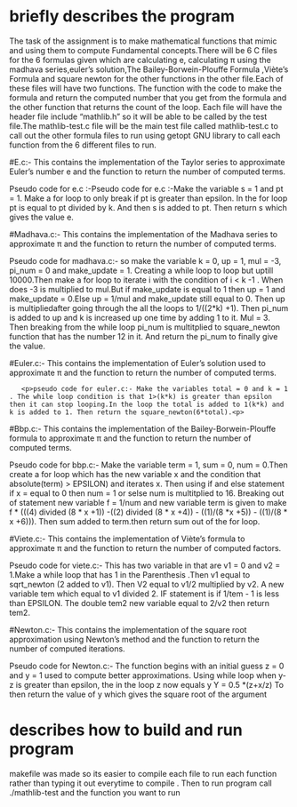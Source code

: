 # briefly describes the program

<p>
The task of the assignment is to make mathematical functions that mimic <math.h>
and using them to compute Fundamental concepts.There will be 6 C files for the 6 formulas given which are calculating e, calculating π using  the madhava series,euler’s solution,The Bailey-Borwein-Plouffe Formula ,Viète’s Formula and square newton for the other functions in the other file.Each of these files will have two functions. The function with the code to make the formula and return the computed number that you get from the formula and the other function that returns the count of the loop. Each file will have the header file include “mathlib.h” so it will be able to be called by the test file.The mathlib-test.c file will be the main test file  called mathlib-test.c to call out the other formula files to run using getopt GNU library to call each function from the 6 different files to run.
<p>


<p>
#E.c:- This contains the implementation of the Taylor series to approximate Euler’s number e and the function to return the number of computed terms.

Pseudo code for e.c :-Pseudo code for e.c :-Make the variable s = 1 and pt = 1. Make a for loop to only break if pt is greater than epsilon. In the for loop pt is equal to pt divided by k. And then s is added to pt. Then return s which gives the value e.
<p>

#Madhava.c:- This contains the implementation of the Madhava series to approximate π and the function to return the number of computed terms.

<p>Pseudo code for madhava.c:- so make the variable k = 0, up = 1, mul = -3, pi_num = 0 and make_update = 1. Creating a while loop to loop but uptill 10000.Then make a for loop to iterate i with the condition of i < k -1 . When does -3 is multiplied to mul.But if make_update  is equal to 1 then up = 1 and make_update = 0.Else up = 1/mul  and make_update still equal to 0. Then up is multipliedafter going through the all the loops to 1/((2*k) +1). Then pi_num is added to up and k is increased up one time by adding 1 to it. Mul = 3. Then breaking from the while loop pi_num is multitplied to square_newton function that has the number 12 in it. And return the pi_num to finally give the value.<p>

#Euler.c:- This contains the implementation of Euler’s solution used to approximate π and the function to return the number of computed terms.
	
       <p>pseudo code for euler.c:- Make the variables total = 0 and k = 1 . The while loop condition is that 1>(k*k) is greater than epsilon then it can stop looping.In the loop the total is added to 1(k*k) and k is added to 1. Then return the square_newton(6*total).<p>


#Bbp.c:- This contains the implementation of the Bailey-Borwein-Plouffe formula to approximate π and the function to return the number of computed terms.

 Pseudo code for bbp.c:-
Make the variable term = 1, sum = 0, num = 0.Then create a for loop which has the new variable x and the condition that absolute(term) > EPSILON) and iterates x.
Then using if and else statement if x = equal to 0 then num = 1 or selse num is multitplied to 16. Breaking out of statement new variable f = 1/num and new variable term is given to make f * (((4) divided (8 * x +1)) -((2) divided (8 * x +4)) - ((1)/(8 *x +5)) - ((1)/(8 * x +6))). Then sum added to term.then return sum out of the for loop.<p>

#Viete.c:- This contains the implementation of Viète’s formula to approximate π and the function to return the number of computed factors.

<p>Pseudo code for viete.c:-
This has two variable in that are v1 = 0 and v2 = 1.Make a while loop that has 1 in the 
Parenthesis .Then v1 equal to sqrt_newton (2 added to v1). 
Then V2  equal to v1/2 multiplied by v2.
A new variable tem which equal to v1 divided 2.
 IF statement is if 1/tem - 1 is less than EPSILON. The double tem2 new variable equal to
2/v2 then return tem2.
<p>


#Newton.c:- This contains the implementation of the square root approximation using Newton’s method and the function to return the number of computed iterations.

<p>Pseudo code for Newton.c:-
The function begins with an initial guess z = 0  and y = 1 used to compute better approximations.
Using while loop when y-z is greater than epsilon, 
 the in the loop z now equals y 
Y = 0.5 *(z+x/z)
To then return the value of y which gives the  square root of the argument <p>

# describes how to build and run program
<p>
makefile was made so its easier to compile each file to run each function rather than typing it out everytime to compile . Then to run program call ./mathlib-test and the function you want to run <p>
